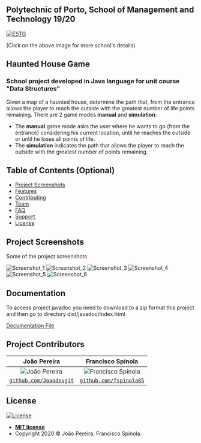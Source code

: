 ## Polytechnic of Porto, School of Management and Technology 19/20
<a href="https://www.estg.ipp.pt/"><img src="https://user-images.githubusercontent.com/44362304/94424125-9f4d8a00-0181-11eb-84cb-174d8dbde5ec.png" title="ESTG"></a>

 (Click on the above image for more school's details)

## Haunted House Game

### School project developed in Java language for unit course "Data Structures"
Given a map of a haunted house, determine the path that, from the entrance allows the player to reach the outside with the greatest number of life points remaining.
There are 2 game modes **manual** and **simulation**:
- The **manual** game mode asks the user where he wants to go (from the entrance) considering his current location, until he reaches the outside or until he loses all points of life.
- The **simulation** indicates the path that allows the player to reach the outside with the greatest number of points remaining.

## Table of Contents (Optional)

- [Project Screenshots](#project_screenshots)
- [Features](#features)
- [Contributing](#contributing)
- [Team](#team)
- [FAQ](#faq)
- [Support](#support)
- [License](#license)

<a name="project_screenshots"></a>
## Project Screenshots
Some of the project screenshots

![Screenshot_1](https://user-images.githubusercontent.com/44362304/94580094-6bea2880-0271-11eb-9959-af9987a6d681.png)
![Screenshot_2](https://user-images.githubusercontent.com/44362304/94580298-a5bb2f00-0271-11eb-8197-eb9c68651444.png)
![Screenshot_3](https://user-images.githubusercontent.com/44362304/94580914-5fb29b00-0272-11eb-83f1-3a525e7532ec.png)
![Screenshot_4](https://user-images.githubusercontent.com/44362304/94581602-2b8baa00-0273-11eb-8957-51b49174db85.png)
![Screenshot_5](https://user-images.githubusercontent.com/44362304/94581606-2cbcd700-0273-11eb-8098-b6c56cc074d6.png)
![Screenshot_6](https://user-images.githubusercontent.com/44362304/94581610-2d556d80-0273-11eb-9bce-0aa72bc1caea.png)

## Documentation
To access project javadoc you need to download to a zip format this project and then go to directory dist/javadoc/index.html
<p><a href=""> Documentation File</a></p>

## Project Contributors
| João Pereira | Francisco Spínola |
| :---: |:---:| 
| ![João Pereira](https://avatars2.githubusercontent.com/u/44362304?s=200&u=e779f8e4e1d4788360e7478a675df73f219b42b4&v=3)| ![Francisco Spínola](https://user-images.githubusercontent.com/44362304/94473787-94681900-01c4-11eb-89a4-9b80aa9a7b9f.png?s=200&v=3) |
| <a href="https://github.com/Joaodevgit" target="_blank">`github.com/Joaodevgit`</a> | <a href="https://github.com/fspinola85" target="_blank">`github.com/fspinola85`</a>|

## License

[![License](http://img.shields.io/:license-mit-blue.svg?style=flat-square)](http://badges.mit-license.org)
- **[MIT license](http://opensource.org/licenses/mit-license.php)**
- Copyright 2020 © João Pereira, Francisco Spínola.


